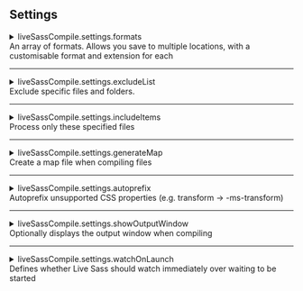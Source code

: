 ## Settings

<details>
    <summary>
        liveSassCompile.settings.formats<br />
        An array of formats. Allows you save to multiple locations, with a customisable format and extension for each
    </summary>

Each format will have the following items:
* `format`: the output format of the generated file  
_`expanded`_, _`compact`_, _`compressed`_ or _`nested`_.  
_**Default is `expanded`**_

* `extensionName`: the extension applied to the generate file  
_`.css`_ or _`.min.css`_.  
_**Default is `.css`**_
    
* `savePath`, `savePathSegmentKeys` and `savePathReplaceSegmentsWith`: these dictate the save path _**(see examples)**_

<details>
<summary>Default & examples</summary>

```js
"liveSassCompile.settings.formats": [
    // This is the default.
    {
        "format": "expanded",
        "extensionName": ".css",

        // null for all three -> denotes the same path as the SASS file
        "savePath": null,
        "savePathSegmentKeys": null,
        "savePathReplaceSegmentsWith": null
    },
    // You can add more
    {
        "format": "compressed",
        "extensionName": ".min.css",

        // / -> denotes relative to the workspace root
        "savePath": "/dist/css"
    },
    // More Complex
    // (See issue 26: https://github.com/ritwickdey/vscode-live-sass-compiler/issues/26)
    {
        "format": "nested",
        "extensionName": ".min.css",

        // ~ -> denotes relative to each sass file
        "savePath": "~/../css/"
    },
    // Segment replacement example
    {
        "format": "compact",
        "extensionName": ".min.css",

        // "/Assets/SCSS/main.scss" -> translates to "/Assets/Style/main.css"
        // "/Assets/_SASS/main.sass" -> translates to "/Assets/Style/main.css"
        "savePathSegmentKeys": [
            "SCSS",
            "_SASS"
        ],
        "savePathReplaceSegmentsWith": "Style",
    // Segment replacement ONLY applied if "savePath" is null
    {
        "format": "compressed",
        "extensionName": ".min.css",

        // "/Assets/SCSS/main.scss" -> translates to "/dist/css/main.css" NOT "/Assets/Style/main.css"
        "savePath": "/dist/css",
        "savePathSegmentKeys": [
            "SCSS"
        ],
        "savePathReplaceSegmentsWith": "Style"
    }
]
```

</details>
</details>

---

<details>
<summary>
    liveSassCompile.settings.excludeList<br />
    Exclude specific files and folders.
</summary>

Use a [glob pattern] to exclude files or entire folders. All matching SASS/SCSS files or folders will be ignored.

<details>
<summary>Default & examples</summary>

**Default**

```json
"liveSassCompile.settings.excludeList": [ 
    "**/node_modules/**",
    ".vscode/**" 
]
```

**Negative [glob pattern]**  
To exclude all files except `file1.scss` & `file2.scss` from the directory `path/subpath`, you can use the expression:

```json
"liveSassCompile.settings.excludeList": [
    "path/subpath/*[!(file1|file2)].scss"
]
```

</details>
</details>

---

<details>
<summary>
    liveSassCompile.settings.includeItems<br />
    Process only these specified files
</summary>

Useful for when you deal with only few of sass files.

*  _**NOTE:** no need to include partial sass files._
*  _**Default:** `null`_

<details>
<summary>Examples</summary>

**Example**
```json
"liveSassCompile.settings.includeItems": [
    "path/subpath/a.scss",
    "path/subpath/b.scss",
]
``` 
</details>
</details>

---

<details>
<summary>
    liveSassCompile.settings.generateMap<br />
    Create a map file when compiling files
</summary>

Set it as `false` if you don't want a `.map` file for compiled CSS. 
* _**Default:** `true`._

</details>

---

<details>
<summary>
    liveSassCompile.settings.autoprefix<br />
    Autoprefix unsupported CSS properties (e.g. transform -> -ms-transform)
</summary>
    
_Specify what browsers to target with an array of strings (uses [Browserslist](https://github.com/browserslist/browserslist#query-composition))._ 

<details>
<summary>Default</summary>

```json
"liveSassCompile.settings.autoprefix": [
    "> 0.5%",
    "last 2 versions",
    "Firefox ESR",
    "not dead"
]
``` 
</details>
</details>

---

<details>
<summary>
    liveSassCompile.settings.showOutputWindow<br />
    Optionally displays the output window when compiling
</summary>

Set this to `false` if you do not want the output window to show.

* _**NOTE:** You can use the command palette to open the Live Sass output window._
* _**Default:** `true`_

</details>

---

<details>
<summary>
    liveSassCompile.settings.watchOnLaunch<br />
    Defines whether Live Sass should watch immediately over waiting to be started 
</summary>

Set this to `true` to watch files on launch.
* _**Default:** `false`_

</details>

[glob pattern]: https://github.com/isaacs/node-glob/blob/master/README.md#glob-primer